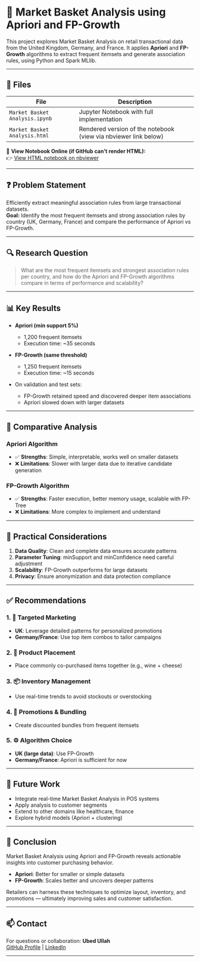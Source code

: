 # 🛒 Market Basket Analysis using Apriori and FP-Growth

This project explores Market Basket Analysis on retail transactional data from the United Kingdom, Germany, and France. It applies **Apriori** and **FP-Growth** algorithms to extract frequent itemsets and generate association rules, using Python and Spark MLlib.

---

## 📂 Files

| File | Description |
|------|-------------|
| `Market Basket Analysis.ipynb` | Jupyter Notebook with full implementation |
| `Market Basket Analysis.html` | Rendered version of the notebook (view via nbviewer link below) |

🔗 **View Notebook Online (if GitHub can't render HTML):**  
👉 [View HTML notebook on nbviewer](https://nbviewer.org/github/Ubed-982/Market-Basket-Analysis/blob/main/Market%20Basket%20Analysis.html)

---

## ❓ Problem Statement

Efficiently extract meaningful association rules from large transactional datasets.  
**Goal:** Identify the most frequent itemsets and strong association rules by country (UK, Germany, France) and compare the performance of Apriori vs FP-Growth.

---

## 🔍 Research Question

> What are the most frequent itemsets and strongest association rules per country, and how do the Apriori and FP-Growth algorithms compare in terms of performance and scalability?

---

## 📊 Key Results

- **Apriori (min support 5%)**
  - 1,200 frequent itemsets
  - Execution time: ~35 seconds

- **FP-Growth (same threshold)**
  - 1,250 frequent itemsets
  - Execution time: ~15 seconds

- On validation and test sets:
  - FP-Growth retained speed and discovered deeper item associations
  - Apriori slowed down with larger datasets

---

## 🔄 Comparative Analysis

### Apriori Algorithm

- ✅ **Strengths**: Simple, interpretable, works well on smaller datasets  
- ❌ **Limitations**: Slower with larger data due to iterative candidate generation

### FP-Growth Algorithm

- ✅ **Strengths**: Faster execution, better memory usage, scalable with FP-Tree  
- ❌ **Limitations**: More complex to implement and understand

---

## 🧠 Practical Considerations

1. **Data Quality**: Clean and complete data ensures accurate patterns  
2. **Parameter Tuning**: minSupport and minConfidence need careful adjustment  
3. **Scalability**: FP-Growth outperforms for large datasets  
4. **Privacy**: Ensure anonymization and data protection compliance  

---

## ✅ Recommendations

### 1. 🎯 Targeted Marketing
- **UK**: Leverage detailed patterns for personalized promotions
- **Germany/France**: Use top item combos to tailor campaigns

### 2. 🛒 Product Placement
- Place commonly co-purchased items together (e.g., wine + cheese)

### 3. 📦 Inventory Management
- Use real-time trends to avoid stockouts or overstocking

### 4. 💼 Promotions & Bundling
- Create discounted bundles from frequent itemsets

### 5. ⚙️ Algorithm Choice
- **UK (large data)**: Use FP-Growth  
- **Germany/France**: Apriori is sufficient for now

---

## 🔮 Future Work

- Integrate real-time Market Basket Analysis in POS systems  
- Apply analysis to customer segments  
- Extend to other domains like healthcare, finance  
- Explore hybrid models (Apriori + clustering)

---

## 🧾 Conclusion

Market Basket Analysis using Apriori and FP-Growth reveals actionable insights into customer purchasing behavior.  
- **Apriori**: Better for smaller or simple datasets  
- **FP-Growth**: Scales better and uncovers deeper patterns

Retailers can harness these techniques to optimize layout, inventory, and promotions — ultimately improving sales and customer satisfaction.

---

## 📫 Contact

For questions or collaboration:
**Ubed Ullah**   
[GitHub Profile](https://github.com/Ubed-982) | [LinkedIn](https://www.linkedin.com/in/ubedullah)

---

